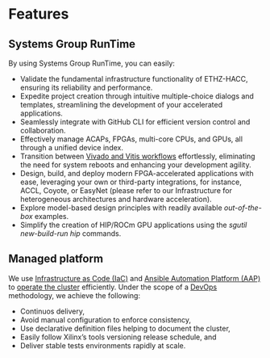 # Features

## Systems Group RunTime
By using Systems Group RunTime, you can easily:

* Validate the fundamental infrastructure functionality of ETHZ-HACC, ensuring its reliability and performance.
* Expedite project creation through intuitive multiple-choice dialogs and templates, streamlining the development of your accelerated applications.
* Seamlessly integrate with GitHub CLI for efficient version control and collaboration.
* Effectively manage ACAPs, FPGAs, multi-core CPUs, and GPUs, all through a unified device index.
* Transition between [Vivado and Vitis workflows](./vocabulary.md#vivado-and-vitis-workflows) effortlessly, eliminating the need for system reboots and enhancing your development agility.
* Design, build, and deploy modern FPGA-accelerated applications with ease, leveraging your own or third-party integrations, for instance, ACCL, Coyote, or EasyNet (please refer to our Infrastructure for heterogeneous architectures and hardware acceleration).
* Explore model-based design principles with readily available *out-of-the-box* examples.
* Simplify the creation of HIP/ROCm GPU applications using the *sgutil new-build-run hip* commands.



## Managed platform
We use [Infrastructure as Code (IaC)](./vocabulary.md#infrastructure-as-code-iac) and [Ansible Automation Platform (AAP)](./vocabulary.md#ansible-automation-platform-aap) to [operate the cluster](../docs/operating-the-cluster.md#operating-the-cluster) efficiently. Under the scope of a [DevOps](./vocabulary.md#devops) methodology, we achieve the following: 

* Continuos delivery,
* Avoid manual configuration to enforce consistency,
* Use declarative definition files helping to document the cluster,
* Easily follow Xilinx’s tools versioning release schedule, and
* Deliver stable tests environments rapidly at scale.
